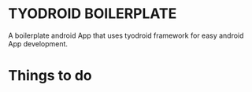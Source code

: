 # TYODROID BOILERPLATE

A boilerplate android App that uses tyodroid framework for easy android App development.

# Things to do
